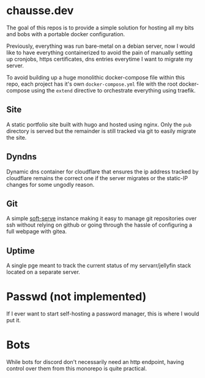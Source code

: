 # chausse.dev

The goal of this repos is to provide a simple solution for hosting all my
bits and bobs with a portable docker configuration.

Previously, everything was run bare-metal on a debian server, now I would
like to have everything containerized to avoid the pain of manually setting
up cronjobs, https certificates, dns entries everytime I want to migrate my
server.

To avoid building up a huge monolithic docker-compose file within this repo,
each project has it's own `docker-compose.yml` file with the root
docker-compose using the `extend` directive to orchestrate everything using
traefik.

## Site

A static portfolio site built with hugo and hosted using nginx. Only the `pub`
directory is served but the remainder is still tracked via git to easily
migrate the site.

## Dyndns

Dynamic dns container for cloudflare that ensures the ip address tracked
by cloudflare remains the correct one if the server migrates or the static-IP
changes for some ungodly reason.

## Git

A simple [soft-serve][1] instance making it easy to manage git
repositories over ssh without relying on github or going through the hassle of
configuring a full webpage with gitea.

## Uptime

A single pge meant to track the current status of my servarr/jellyfin
stack located on a separate server.

# Passwd (not implemented)

If I ever want to start self-hosting a password manager, this is where I would
put it.

# Bots

While bots for discord don't necessarily need an http endpoint, having control
over them from this monorepo is quite practical.


[1]: https://github.com/charmbracelet/soft-serve

